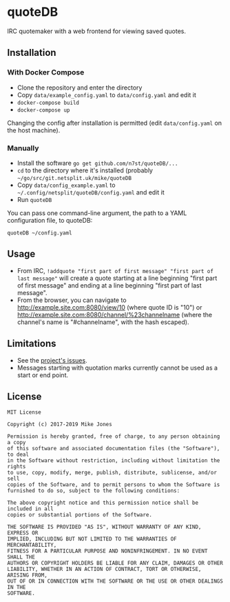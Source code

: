 # quoteDB

IRC quotemaker with a web frontend for viewing saved quotes.

## Installation

### With Docker Compose

* Clone the repository and enter the directory
* Copy `data/example_config.yaml` to `data/config.yaml` and edit it
* `docker-compose build`
* `docker-compose up`

Changing the config after installation is permitted (edit `data/config.yaml` on
the host machine).

### Manually

* Install the software `go get github.com/n7st/quoteDB/...`
* `cd` to the directory where it's installed (probably `~/go/src/git.netsplit.uk/mike/quoteDB`
* Copy `data/config_example.yaml` to `~/.config/netsplit/quoteDB/config.yaml` and edit it
* Run `quoteDB`

You can pass one command-line argument, the path to a YAML configuration file,
to quoteDB:

`quoteDB ~/config.yaml`

## Usage

* From IRC, `!addquote "first part of first message" "first part of last message"`
will create a quote starting at a line beginning "first part of first message"
and ending at a line beginning "first part of last message".
* From the browser, you can navigate to http://example.site.com:8080/view/10
(where quote ID is "10") or http://example.site.com:8080/channel/%23channelname
(where the channel's name is "#channelname", with the hash escaped).

## Limitations

* See the [project's issues](https://git.netsplit.uk/mike/quoteDB/issues).
* Messages starting with quotation marks currently cannot be used as a start or
end point.

## License

```
MIT License

Copyright (c) 2017-2019 Mike Jones

Permission is hereby granted, free of charge, to any person obtaining a copy
of this software and associated documentation files (the "Software"), to deal
in the Software without restriction, including without limitation the rights
to use, copy, modify, merge, publish, distribute, sublicense, and/or sell
copies of the Software, and to permit persons to whom the Software is
furnished to do so, subject to the following conditions:

The above copyright notice and this permission notice shall be included in all
copies or substantial portions of the Software.

THE SOFTWARE IS PROVIDED "AS IS", WITHOUT WARRANTY OF ANY KIND, EXPRESS OR
IMPLIED, INCLUDING BUT NOT LIMITED TO THE WARRANTIES OF MERCHANTABILITY,
FITNESS FOR A PARTICULAR PURPOSE AND NONINFRINGEMENT. IN NO EVENT SHALL THE
AUTHORS OR COPYRIGHT HOLDERS BE LIABLE FOR ANY CLAIM, DAMAGES OR OTHER
LIABILITY, WHETHER IN AN ACTION OF CONTRACT, TORT OR OTHERWISE, ARISING FROM,
OUT OF OR IN CONNECTION WITH THE SOFTWARE OR THE USE OR OTHER DEALINGS IN THE
SOFTWARE.
```
